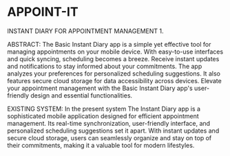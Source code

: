 # APPOINT-IT
INSTANT DIARY FOR APPOINTMENT MANAGEMENT
1.

ABSTRACT:
The Basic Instant Diary app is a simple yet effective tool for managing appointments on your mobile device. With easy-to-use interfaces and quick syncing, scheduling becomes a breeze. Receive instant updates and notifications to stay informed about your commitments. The app analyzes your preferences for personalized scheduling suggestions. It also features secure cloud storage for data accessibility across devices. Elevate your appointment management with the Basic Instant Diary app's user-friendly design and essential functionalities.

EXISTING SYSTEM:
In the present system The Instant Diary app is a sophisticated mobile application designed for efficient appointment management. Its real-time synchronization, user-friendly interface, and personalized scheduling suggestions set it apart. With instant updates and secure cloud storage, users can seamlessly organize and stay on top of their commitments, making it a valuable tool for modern lifestyles.
